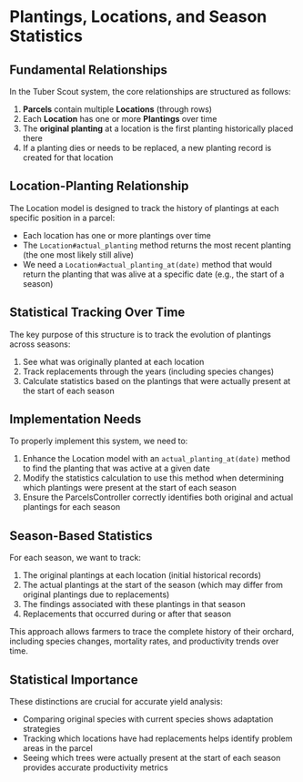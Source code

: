# Plantings, Locations, and Season Statistics

## Fundamental Relationships

In the Tuber Scout system, the core relationships are structured as follows:

1. **Parcels** contain multiple **Locations** (through rows)
2. Each **Location** has one or more **Plantings** over time
3. The **original planting** at a location is the first planting historically placed there
4. If a planting dies or needs to be replaced, a new planting record is created for that location

## Location-Planting Relationship

The Location model is designed to track the history of plantings at each specific position in a parcel:

- Each location has one or more plantings over time
- The `Location#actual_planting` method returns the most recent planting (the one most likely still alive)
- We need a `Location#actual_planting_at(date)` method that would return the planting that was alive at a specific date (e.g., the start of a season)

## Statistical Tracking Over Time

The key purpose of this structure is to track the evolution of plantings across seasons:

1. See what was originally planted at each location
2. Track replacements through the years (including species changes)
3. Calculate statistics based on the plantings that were actually present at the start of each season

## Implementation Needs

To properly implement this system, we need to:

1. Enhance the Location model with an `actual_planting_at(date)` method to find the planting that was active at a given date
2. Modify the statistics calculation to use this method when determining which plantings were present at the start of each season
3. Ensure the ParcelsController correctly identifies both original and actual plantings for each season

## Season-Based Statistics

For each season, we want to track:

1. The original plantings at each location (initial historical records)
2. The actual plantings at the start of the season (which may differ from original plantings due to replacements)
3. The findings associated with these plantings in that season
4. Replacements that occurred during or after that season

This approach allows farmers to trace the complete history of their orchard, including species changes, mortality rates, and productivity trends over time.

## Statistical Importance

These distinctions are crucial for accurate yield analysis:

- Comparing original species with current species shows adaptation strategies
- Tracking which locations have had replacements helps identify problem areas in the parcel
- Seeing which trees were actually present at the start of each season provides accurate productivity metrics
